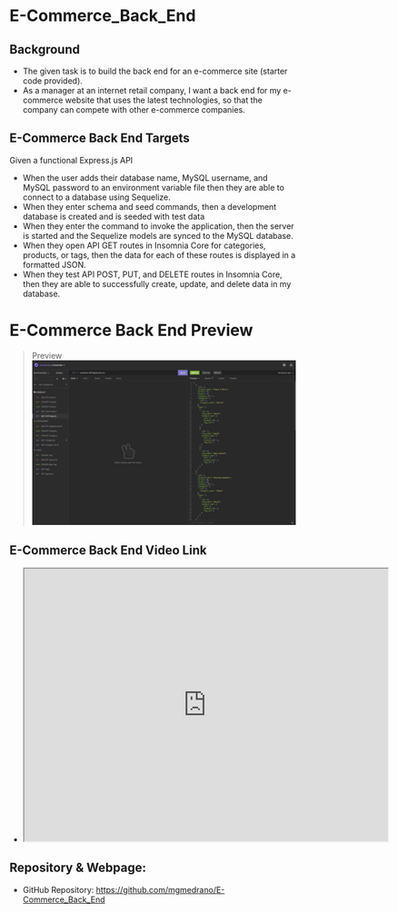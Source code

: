 # E-Commerce_Back_End

## Background
- The given task is to build the back end for an e-commerce site (starter code provided). 
- As a manager at an internet retail company, I want a back end for my e-commerce website that uses the latest technologies, so that the company can compete with other e-commerce companies.

## E-Commerce Back End Targets
Given a functional Express.js API
- When the user adds their database name, MySQL username, and MySQL password to an environment variable file
then they are able to connect to a database using Sequelize.
- When they enter schema and seed commands, then a development database is created and is seeded with test data
- When they enter the command to invoke the application, then the server is started and the Sequelize models are synced to the MySQL database.
- When they open API GET routes in Insomnia Core for categories, products, or tags, then the data for each of these routes is displayed in a formatted JSON.
- When they test API POST, PUT, and DELETE routes in Insomnia Core, then they are able to successfully create, update, and delete data in my database.

# E-Commerce Back End Preview 
> Preview ![E-Commerce-Back-End](assets/GETall.png)
 

## E-Commerce Back End Video Link
- <iframe src="https://drive.google.com/file/d/10bvQAwdh5czimQevuDeZrAjuPIyX04St/preview" width="640" height="480"></iframe>

## Repository & Webpage:
- GitHub Repository: https://github.com/mgmedrano/E-Commerce_Back_End